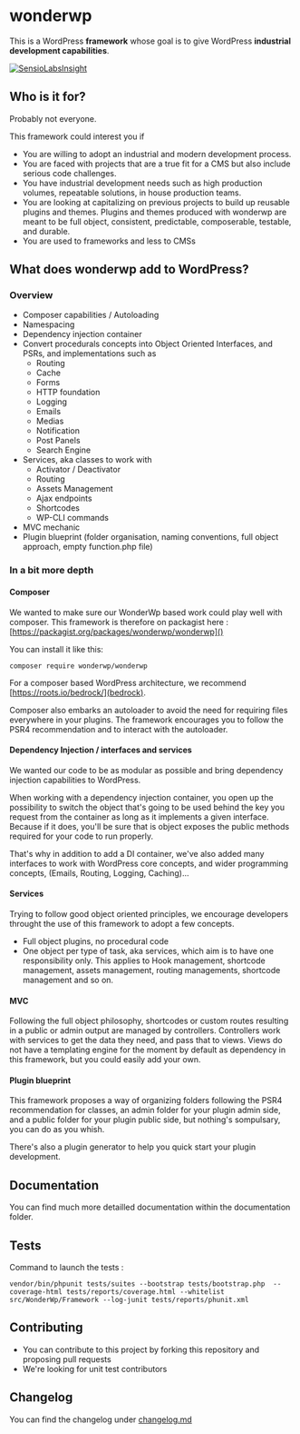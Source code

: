 # wonderwp

This is a WordPress **framework** whose goal is to give WordPress **industrial development capabilities**.

[![SensioLabsInsight](https://insight.sensiolabs.com/projects/16dde2bb-f6ce-4972-b924-1ca2e5d6f9cd/big.png)](https://insight.sensiolabs.com/projects/16dde2bb-f6ce-4972-b924-1ca2e5d6f9cd)

## Who is it for?

Probably not everyone.

This framework could interest you if

- You are willing to adopt an industrial and modern development process.
- You are faced with projects that are a true fit for a CMS but also include serious code challenges.
- You have industrial development needs such as high production volumes, repeatable solutions, in house production teams.
- You are looking at capitalizing on previous projects to build up reusable plugins and themes. Plugins and themes produced with wonderwp are meant to be full object, consistent, predictable, composerable, testable, and durable.
- You are used to frameworks and less to CMSs

## What does wonderwp add to WordPress?

### Overview

- Composer capabilities / Autoloading
- Namespacing
- Dependency injection container
- Convert procedurals concepts into Object Oriented Interfaces, and PSRs, and implementations such as
	- Routing
	- Cache
	- Forms
	- HTTP foundation
	- Logging
	- Emails
	- Medias
	- Notification
	- Post Panels
	- Search Engine
- Services, aka classes to work with
	- Activator / Deactivator
	- Routing
	- Assets Management
	- Ajax endpoints
	- Shortcodes
	- WP-CLI commands
- MVC mechanic
- Plugin blueprint (folder organisation, naming conventions, full object approach, empty function.php file)

### In a bit more depth

#### Composer

We wanted to make sure our WonderWp based work could play well with composer. This framework is therefore on packagist here : [https://packagist.org/packages/wonderwp/wonderwp]()

You can install it like this:

```
composer require wonderwp/wonderwp
```

For a composer based WordPress architecture, we recommend [https://roots.io/bedrock/](bedrock).

Composer also embarks an autoloader to avoid the need for requiring files everywhere in your plugins. The framework encourages you to follow the PSR4 recommendation and to interact with the autoloader.

#### Dependency Injection / interfaces and services

We wanted our code to be as modular as possible and bring dependency injection capabilities to WordPress.

When working with a dependency injection container, you open up the possibility to switch the object that's going to be used behind the key you request from the container as long as it implements a given interface. Because if it does, you'll be sure that is object exposes the public methods required for your code to run properly.

That's why in addition to add a DI container, we've also added many interfaces to work with WordPress core concepts, and wider programming concepts, (Emails, Routing, Logging, Caching)...

#### Services

Trying to follow good object oriented principles, we encourage developers throught the use of this framework to adopt a few concepts.

- Full object plugins, no procedural code
- One object per type of task, aka services, which aim is to have one responsibility only. This applies to Hook management, shortcode management, assets management, routing managements, shortcode management and so on.

#### MVC

Following the full object philosophy, shortcodes or custom routes resulting in a public or admin output are managed by controllers. Controllers work with services to get the data they need, and pass that to views. Views do not have a templating engine for the moment by default as dependency in this framework, but you could easily add your own.

#### Plugin blueprint

This framework proposes a way of organizing folders following the PSR4 recommendation for classes, an admin folder for your plugin admin side, and a public folder for your plugin public side, but nothing's sompulsary, you can do as you whish.

There's also a plugin generator to help you quick start your plugin development.

## Documentation

You can find much more detailled documentation within the documentation folder.

## Tests

Command to launch the tests :

`vendor/bin/phpunit tests/suites --bootstrap tests/bootstrap.php  --coverage-html tests/reports/coverage.html --whitelist src/WonderWp/Framework --log-junit tests/reports/phunit.xml`

## Contributing

- You can contribute to this project by forking this repository and proposing pull requests
- We're looking for unit test contributors

## Changelog

You can find the changelog under [changelog.md](./changelog.md)
